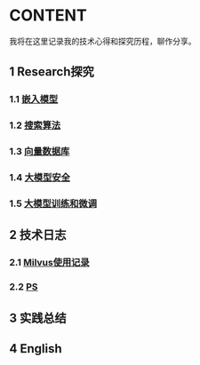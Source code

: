 # CONTENT
我将在这里记录我的技术心得和探究历程，聊作分享。
## 1 Research探究
### 1.1 [嵌入模型](https://github.com/dazelu19/dazelu19.github.io/blob/main/doc/cn/TheEmbedding_cn.md "嵌入模型")
### 1.2 [搜索算法](https://github.com/dazelu19/dazelu19.github.io/blob/main/doc/cn/SearchAlgorithm_cn.md "搜索算法探究")
### 1.3 [向量数据库](https://github.com/dazelu19/dazelu19.github.io/blob/main/doc/cn/VectorDatabase_cn.md "向量数据库探究")
### 1.4 [大模型安全](https://github.com/dazelu19/dazelu19.github.io/blob/main/doc/cn/AIModelSecurity_cn.md "大模型安全探究")
### 1.5 [大模型训练和微调](https://github.com/dazelu19/dazelu19.github.io/blob/main/doc/cn/LLMTrainFT_cn.md "大模型训练和微调探究")

## 2 技术日志
### 2.1 [Milvus使用记录](https://github.com/dazelu19/dazelu19.github.io/blob/main/doc/technology/MilvusDatabase_cn.md "Milus数据库使用记录")
### 2.2 [PS](https://github.com/dazelu19/dazelu19.github.io/blob/main/doc/tools/PS_cn.md)

## 3 实践总结

## 4 English





